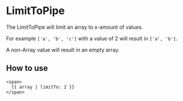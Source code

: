 # LimitToPipe

The LimitToPipe will limit an array to x-amount of values.

For example
`['a', 'b', 'c']` with a value of 2 will result in `['a', 'b']`.

A non-Array value will result in an empty array.

## How to use
```angular2html
<span>
  {{ array | limitTo: 2 }}
</span>
```
